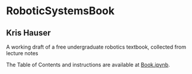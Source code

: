 # RoboticSystemsBook
## Kris Hauser

A working draft of a free undergraduate robotics textbook, collected from lecture notes

The Table of Contents and instructions are available at [Book.ipynb](Book.ipynb).

